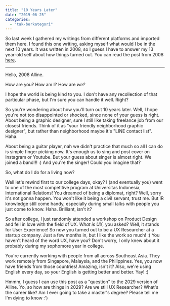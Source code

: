 ```yaml
---
title: "10 Years Later"
date: "2019-06-25"
categories: 
  - "tak-berkategori"
---
```


So last week I gathered my writings from different platforms and imported them here. I found this one writing, asking myself what would I be in the next 10 years. It was written in 2008, so I guess I have to answer my 13 year-old self about how things turned out. You can read the post from 2008 [here](https://deeperconvs.wordpress.com/2008/12/24/10-tahun-lagi/).

* * *

Hello, 2008 Alline.

How are you? How am I? How are _we?_

I hope the world is being kind to you. I don't have any recollection of that particular phase, but I'm sure you can handle it well. Right?

So you're wondering about how you'll turn out 10 years later. Well, I hope you're not too disappointed or shocked, since none of your guess is right. About being a graphic designer, sure I still like taking freelance job from our closest friends. Think of it as "your friendly neighborhood graphic designer", but rather than neighborhood maybe it's "LINE contact list". Haha.

About being a guitar player, nah we didn't practice that much so all I can do is simple finger picking now. It's enough us to sing and post cover on Instagram or Youtube. But your guess about singer is almost right. We joined a band!!! :) And you're the singer! Could you imagine that?

So, what do I do for a living now?

Well let's rewind first to our college days, okay? I (and eventually you) went to one of the most competitive program at Universitas Indonesia, International Relations! You dreamed of being a diplomat, right? Well, sorry it's not gonna happen. You won't like it being a civil servant, trust me. But IR knowledge still come handy, especially during small talks with people you just come to know. Haha. Brilliant, isn't it?

So after college, I just randomly attended a workshop on Product Design and fell in love with the field of UX. _What is UX,_ you asked? Well, it stands for User Experience! So now you turned out to be a UX Researcher at a startup company. Just a few months in, but I like the work so much! :) You haven't heard of the word UX, have you? Don't worry, I only knew about it probably during my sophomore year in college.

You're currently working with people from all across Southeast Asia. They work remotely from Singapore, Malaysia, and the Philippines. Yes, you now have friends from those countries! Amazing, isn't it? Also, we're using English every day, so your English is getting better and better. Yay! :)

Hmmm, I guess I can use this post as a "question" to the 2029 version of Alline. Yo, so how are things in 2029? Are we still UX Researcher? What's the career like? Am I ever going to take a master's degree? Please tell me I'm dying to know :')
